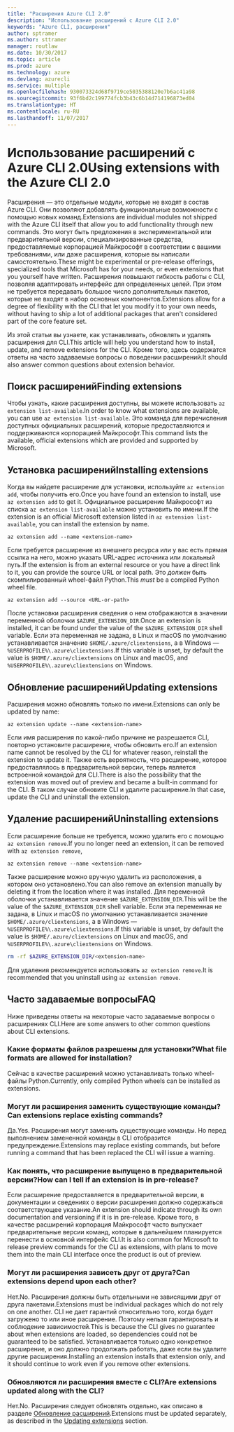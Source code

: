 ```yaml
---
title: "Расширения Azure CLI 2.0"
description: "Использование расширений с Azure CLI 2.0"
keywords: "Azure CLI, расширения"
author: sptramer
ms.author: sttramer
manager: routlaw
ms.date: 10/30/2017
ms.topic: article
ms.prod: azure
ms.technology: azure
ms.devlang: azurecli
ms.service: multiple
ms.openlocfilehash: 930073324d68f9719ce5035388120e7b6ac41a98
ms.sourcegitcommit: 93f6bd2c199774fcb3b43c6b14d714196873ed04
ms.translationtype: HT
ms.contentlocale: ru-RU
ms.lasthandoff: 11/07/2017
---
```

# <a name="using-extensions-with-the-azure-cli-20"></a><span data-ttu-id="89ab4-104">Использование расширений с Azure CLI 2.0</span><span class="sxs-lookup"><span data-stu-id="89ab4-104">Using extensions with the Azure CLI 2.0</span></span>

<span data-ttu-id="89ab4-105">Расширения — это отдельные модули, которые не входят в состав Azure CLI. Они позволяют добавлять функциональные возможности с помощью новых команд.</span><span class="sxs-lookup"><span data-stu-id="89ab4-105">Extensions are individual modules not shipped with the Azure CLI itself that allow you to add functionality through new commands.</span></span> <span data-ttu-id="89ab4-106">Это могут быть предложения в экспериментальной или предварительной версии, специализированные средства, предоставляемые корпорацией Майкрософт в соответствии с вашими требованиями, или даже расширения, которые вы написали самостоятельно.</span><span class="sxs-lookup"><span data-stu-id="89ab4-106">These might be experimental or pre-release offerings, specialized tools that Microsoft has for your needs, or even extensions that you yourself have written.</span></span> <span data-ttu-id="89ab4-107">Расширения повышают гибкость работы с CLI, позволяя адаптировать интерфейс для определенных целей. При этом не требуется передавать большое число дополнительных пакетов, которые не входят в набор основных компонентов.</span><span class="sxs-lookup"><span data-stu-id="89ab4-107">Extensions allow for a degree of flexibility with the CLI that let you modify it to your own needs, without having to ship a lot of additional packages that aren't considered part of the core feature set.</span></span>

<span data-ttu-id="89ab4-108">Из этой статьи вы узнаете, как устанавливать, обновлять и удалять расширения для CLI.</span><span class="sxs-lookup"><span data-stu-id="89ab4-108">This article will help you understand how to install, update, and remove extensions for the CLI.</span></span> <span data-ttu-id="89ab4-109">Кроме того, здесь содержатся ответы на часто задаваемые вопросы о поведении расширений.</span><span class="sxs-lookup"><span data-stu-id="89ab4-109">It should also answer common questions about extension behavior.</span></span>

## <a name="finding-extensions"></a><span data-ttu-id="89ab4-110">Поиск расширений</span><span class="sxs-lookup"><span data-stu-id="89ab4-110">Finding extensions</span></span>

<span data-ttu-id="89ab4-111">Чтобы узнать, какие расширения доступны, вы можете использовать `az extension list-available`.</span><span class="sxs-lookup"><span data-stu-id="89ab4-111">In order to know what extensions are available, you can use `az extension list-available`.</span></span> <span data-ttu-id="89ab4-112">Это команда для перечисления доступных официальных расширений, которые предоставляются и поддерживаются корпорацией Майкрософт.</span><span class="sxs-lookup"><span data-stu-id="89ab4-112">This command lists the available, official extensions which are provided and supported by Microsoft.</span></span>

## <a name="installing-extensions"></a><span data-ttu-id="89ab4-113">Установка расширений</span><span class="sxs-lookup"><span data-stu-id="89ab4-113">Installing extensions</span></span>

<span data-ttu-id="89ab4-114">Когда вы найдете расширение для установки, используйте `az extension add`, чтобы получить его.</span><span class="sxs-lookup"><span data-stu-id="89ab4-114">Once you have found an extension to install, use `az extension add` to get it.</span></span> <span data-ttu-id="89ab4-115">Официальное расширение Майкрософт из списка `az extension list-available` можно установить по имени.</span><span class="sxs-lookup"><span data-stu-id="89ab4-115">If the extension is an official Microsoft extension listed in `az extension list-available`, you can install the extension by name.</span></span>

```azurecli
az extension add --name <extension-name>
```

<span data-ttu-id="89ab4-116">Если требуется расширение из внешнего ресурса или у вас есть прямая ссылка на него, можно указать URL-адрес источника или локальный путь.</span><span class="sxs-lookup"><span data-stu-id="89ab4-116">If the extension is from an external resource or you have a direct link to it, you can provide the source URL or local path.</span></span> <span data-ttu-id="89ab4-117">Это _должен_ быть скомпилированный wheel-файл Python.</span><span class="sxs-lookup"><span data-stu-id="89ab4-117">This _must_ be a compiled Python wheel file.</span></span>

```azurecli
az extension add --source <URL-or-path>
```

<span data-ttu-id="89ab4-118">После установки расширения сведения о нем отображаются в значении переменной оболочки `$AZURE_EXTENSION_DIR`.</span><span class="sxs-lookup"><span data-stu-id="89ab4-118">Once an extension is installed, it can be found under the value of the `$AZURE_EXTENSION_DIR` shell variable.</span></span> <span data-ttu-id="89ab4-119">Если эта переменная не задана, в Linux и macOS по умолчанию устанавливается значение `$HOME/.azure/cliextensions`, а в Windows — `%USERPROFILE%\.azure\cliextensions`.</span><span class="sxs-lookup"><span data-stu-id="89ab4-119">If this variable is unset, by default the value is `$HOME/.azure/cliextensions` on Linux and macOS, and `%USERPROFILE%\.azure\cliextensions` on Windows.</span></span>

## <a name="updating-extensions"></a><span data-ttu-id="89ab4-120">Обновление расширений</span><span class="sxs-lookup"><span data-stu-id="89ab4-120">Updating extensions</span></span>

<span data-ttu-id="89ab4-121">Расширения можно обновлять только по имени.</span><span class="sxs-lookup"><span data-stu-id="89ab4-121">Extensions can only be updated by name:</span></span>

```azurecli
az extension update --name <extension-name>
```

<span data-ttu-id="89ab4-122">Если имя расширения по какой-либо причине не разрешается CLI, повторно установите расширение, чтобы обновить его.</span><span class="sxs-lookup"><span data-stu-id="89ab4-122">If an extension name cannot be resolved by the CLI for whatever reason, reinstall the extension to update it.</span></span> <span data-ttu-id="89ab4-123">Также есть вероятность, что расширение, которое предоставлялось в предварительной версии, теперь является встроенной командой для CLI.</span><span class="sxs-lookup"><span data-stu-id="89ab4-123">There is also the possibility that the extension was moved out of preview and became a built-in command for the CLI.</span></span> <span data-ttu-id="89ab4-124">В таком случае обновите CLI и удалите расширение.</span><span class="sxs-lookup"><span data-stu-id="89ab4-124">In that case, update the CLI and uninstall the extension.</span></span>

## <a name="uninstalling-extensions"></a><span data-ttu-id="89ab4-125">Удаление расширений</span><span class="sxs-lookup"><span data-stu-id="89ab4-125">Uninstalling extensions</span></span>

<span data-ttu-id="89ab4-126">Если расширение больше не требуется, можно удалить его с помощью `az extension remove`.</span><span class="sxs-lookup"><span data-stu-id="89ab4-126">If you no longer need an extension, it can be removed with `az extension remove`,</span></span>

```azurecli
az extension remove --name <extension-name>
```

<span data-ttu-id="89ab4-127">Также расширение можно вручную удалить из расположения, в котором оно установлено.</span><span class="sxs-lookup"><span data-stu-id="89ab4-127">You can also remove an extension manually by deleting it from the location where it was installed.</span></span> <span data-ttu-id="89ab4-128">Для переменной оболочки устанавливается значение `$AZURE_EXTENSION_DIR`.</span><span class="sxs-lookup"><span data-stu-id="89ab4-128">This will be the value of the `$AZURE_EXTENSION_DIR` shell variable.</span></span> <span data-ttu-id="89ab4-129">Если эта переменная не задана, в Linux и macOS по умолчанию устанавливается значение `$HOME/.azure/cliextensions`, а в Windows — `%USERPROFILE%\.azure\cliextensions`.</span><span class="sxs-lookup"><span data-stu-id="89ab4-129">If this variable is unset, by default the value is `$HOME/.azure/cliextensions` on Linux and macOS, and `%USERPROFILE%\.azure\cliextensions` on Windows.</span></span>

```bash
rm -rf $AZURE_EXTENSION_DIR/<extension-name>
```

<span data-ttu-id="89ab4-130">Для удаления рекомендуется использовать `az extension remove`.</span><span class="sxs-lookup"><span data-stu-id="89ab4-130">It is recommended that you uninstall using `az extension remove`.</span></span>

## <a name="faq"></a><span data-ttu-id="89ab4-131">Часто задаваемые вопросы</span><span class="sxs-lookup"><span data-stu-id="89ab4-131">FAQ</span></span>

<span data-ttu-id="89ab4-132">Ниже приведены ответы на некоторые часто задаваемые вопросы о расширениях CLI.</span><span class="sxs-lookup"><span data-stu-id="89ab4-132">Here are some answers to other common questions about CLI extensions.</span></span>

### <a name="what-file-formats-are-allowed-for-installation"></a><span data-ttu-id="89ab4-133">Какие форматы файлов разрешены для установки?</span><span class="sxs-lookup"><span data-stu-id="89ab4-133">What file formats are allowed for installation?</span></span>

<span data-ttu-id="89ab4-134">Сейчас в качестве расширений можно устанавливать только wheel-файлы Python.</span><span class="sxs-lookup"><span data-stu-id="89ab4-134">Currently, only compiled Python wheels can be installed as extensions.</span></span>

### <a name="can-extensions-replace-existing-commands"></a><span data-ttu-id="89ab4-135">Могут ли расширения заменить существующие команды?</span><span class="sxs-lookup"><span data-stu-id="89ab4-135">Can extensions replace existing commands?</span></span>

<span data-ttu-id="89ab4-136">Да.</span><span class="sxs-lookup"><span data-stu-id="89ab4-136">Yes.</span></span> <span data-ttu-id="89ab4-137">Расширения могут заменить существующие команды. Но перед выполнением замененной команды в CLI отобразится предупреждение.</span><span class="sxs-lookup"><span data-stu-id="89ab4-137">Extensions may replace existing commands, but before running a command that has been replaced the CLI will issue a warning.</span></span>

### <a name="how-can-i-tell-if-an-extension-is-in-pre-release"></a><span data-ttu-id="89ab4-138">Как понять, что расширение выпущено в предварительной версии?</span><span class="sxs-lookup"><span data-stu-id="89ab4-138">How can I tell if an extension is in pre-release?</span></span>

<span data-ttu-id="89ab4-139">Если расширение предоставляется в предварительной версии, в документации и сведениях о версии расширения должно содержаться соответствующее указание.</span><span class="sxs-lookup"><span data-stu-id="89ab4-139">An extension should indicate through its own documentation and versioning if it is in pre-release.</span></span> <span data-ttu-id="89ab4-140">Кроме того, в качестве расширений корпорация Майкрософт часто выпускает предварительные версии команд, которые в дальнейшем планируется перенести в основной интерфейс CLI.</span><span class="sxs-lookup"><span data-stu-id="89ab4-140">It is also common for Microsoft to release preview commands for the CLI as extensions, with plans to move them into the main CLI interface once the product is out of preview.</span></span>

### <a name="can-extensions-depend-upon-each-other"></a><span data-ttu-id="89ab4-141">Могут ли расширения зависеть друг от друга?</span><span class="sxs-lookup"><span data-stu-id="89ab4-141">Can extensions depend upon each other?</span></span>

<span data-ttu-id="89ab4-142">Нет.</span><span class="sxs-lookup"><span data-stu-id="89ab4-142">No.</span></span> <span data-ttu-id="89ab4-143">Расширения должны быть отдельными не зависящими друг от друга пакетами.</span><span class="sxs-lookup"><span data-stu-id="89ab4-143">Extensions must be individual packages which do not rely on one another.</span></span> <span data-ttu-id="89ab4-144">CLI не дает гарантий относительно того, когда будет загружено то или иное расширение. Поэтому нельзя гарантировать и соблюдение зависимостей.</span><span class="sxs-lookup"><span data-stu-id="89ab4-144">This is because the CLI gives no guarantee about when extensions are loaded, so dependencies could not be guaranteed to be satisfied.</span></span> <span data-ttu-id="89ab4-145">Устанавливается только одно конкретное расширение, и оно должно продолжать работать, даже если вы удалите другие расширения.</span><span class="sxs-lookup"><span data-stu-id="89ab4-145">Installing an extension installs that extension only, and it should continue to work even if you remove other extensions.</span></span>

### <a name="are-extensions-updated-along-with-the-cli"></a><span data-ttu-id="89ab4-146">Обновляются ли расширения вместе с CLI?</span><span class="sxs-lookup"><span data-stu-id="89ab4-146">Are extensions updated along with the CLI?</span></span>

<span data-ttu-id="89ab4-147">Нет.</span><span class="sxs-lookup"><span data-stu-id="89ab4-147">No.</span></span> <span data-ttu-id="89ab4-148">Расширения следует обновлять отдельно, как описано в разделе [Обновление расширений](#updating-extensions).</span><span class="sxs-lookup"><span data-stu-id="89ab4-148">Extensions must be updated separately, as described in the [Updating extensions](#updating-extensions) section.</span></span>
